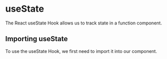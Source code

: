 # useState

The React useState Hook allows us to track state in a function component.

## Importing useState
To use the useState Hook, we first need to import it into our component.